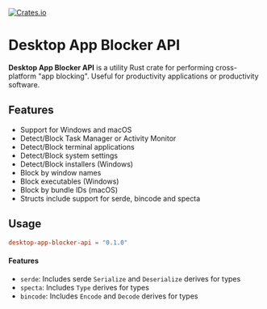 [![Crates.io][crates-badge]][crates-url]

[crates-badge]: https://img.shields.io/crates/v/desktop-app-blocker-api.svg

[crates-url]: https://crates.io/crates/desktop-app-blocker-api

# Desktop App Blocker API

**Desktop App Blocker API** is a utility Rust crate for performing cross-platform "app blocking". Useful for
productivity applications or productivity software.

## Features

- Support for Windows and macOS
- Detect/Block Task Manager or Activity Monitor
- Detect/Block terminal applications
- Detect/Block system settings
- Detect/Block installers (Windows)
- Block by window names
- Block executables (Windows)
- Block by bundle IDs (macOS)
- Structs include support for serde, bincode and specta

## Usage

```toml
desktop-app-blocker-api = "0.1.0"
```

#### Features

- `serde`: Includes serde `Serialize` and `Deserialize` derives for types
- `specta`: Includes `Type` derives for types
- `bincode`: Includes `Encode` and `Decode` derives for types